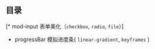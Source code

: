 ## 目录
[* mod-input 表单美化（`checkbox`, `radio`, `file`）]
* progressBar 模拟进度条( `linear-gradient`, `keyframes` )
